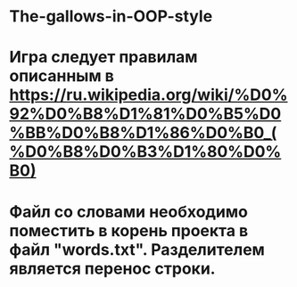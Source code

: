 # The-gallows-in-OOP-style
# Игра следует правилам описанным в https://ru.wikipedia.org/wiki/%D0%92%D0%B8%D1%81%D0%B5%D0%BB%D0%B8%D1%86%D0%B0_(%D0%B8%D0%B3%D1%80%D0%B0)
# Файл со словами необходимо поместить в корень проекта в файл "words.txt". Разделителем является перенос строки.
